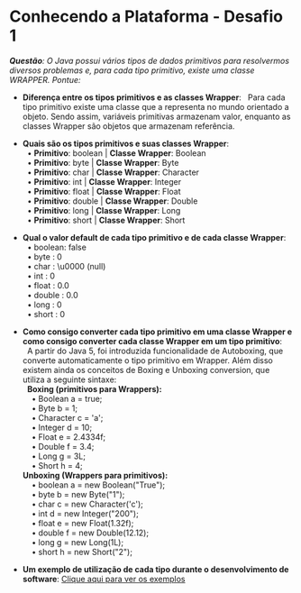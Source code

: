 # Conhecendo a Plataforma - Desafio 1
***Questão**: O Java possui vários tipos de dados primitivos para resolvermos diversos problemas e, para cada tipo primitivo, existe uma classe WRAPPER. Pontue:*
<br/>
* **Diferença entre os tipos primitivos e as classes Wrapper**:
  Para cada tipo primitivo existe uma classe que a representa no mundo orientado a objeto. Sendo assim, variáveis primitivas armazenam valor, enquanto as classes Wrapper são objetos que armazenam referência.

* **Quais são os tipos primitivos e suas classes Wrapper**:<br/>
  • **Primitivo**: boolean | **Classe Wrapper**: Boolean<br/>
  • **Primitivo**: byte    | **Classe Wrapper**: Byte<br/>
  • **Primitivo**: char    | **Classe Wrapper**: Character<br/>
  • **Primitivo**: int     | **Classe Wrapper**: Integer<br/>
  • **Primitivo**: float   | **Classe Wrapper**: Float<br/>
  • **Primitivo**: double  | **Classe Wrapper**: Double<br/>
  • **Primitivo**: long    | **Classe Wrapper**: Long<br/>
  • **Primitivo**: short   | **Classe Wrapper**: Short<br/>

* **Qual o valor default de cada tipo primitivo e de cada classe Wrapper**:<br/>
  • boolean: false<br/>
  • byte   : 0<br/>
  • char   : \u0000 (null)<br/>
  • int    : 0<br/>
  • float  : 0.0<br/>
  • double : 0.0<br/>
  • long   : 0<br/>
  • short  : 0

* **Como consigo converter cada tipo primitivo em uma classe Wrapper e como consigo converter cada classe Wrapper em um tipo primitivo**:<br/>
  A partir do Java 5, foi introduzida funcionalidade de Autoboxing, que converte automaticamente o tipo primitivo em Wrapper. Além disso existem ainda os conceitos de Boxing e Unboxing conversion, que utiliza a seguinte sintaxe:<br/>
  **Boxing (primitivos para Wrappers):<br/>**
    • Boolean   a = true;<br/>
    • Byte      b = 1;<br/>
    • Character c = 'a';<br/>
    • Integer   d = 10;<br/>
    • Float     e = 2.4334f;<br/>
    • Double    f = 3.4;<br/>
    • Long      g = 3L;<br/>
    • Short     h = 4;<br/>
**Unboxing (Wrappers para primitivos):<br/>**
    • boolean a = new Boolean("True");<br/>
    • byte    b = new Byte("1");<br/>
    • char    c = new Character('c');<br/>
    • int     d = new Integer("200");<br/>
    • float   e = new Float(1.32f);<br/>
    • double  f = new Double(12.12);<br/>
    • long    g = new Long(1L);<br/>
    • short   h = new Short("2");<br/>

* **Um exemplo de utilização de cada tipo durante o desenvolvimento de software**:
[Clique aqui para ver os exemplos](https://github.com/tuliofergulha/java-mdc-escudeiro/blob/main/conhecendo-a-plataforma/desafio-1/WrapperExample.java)
